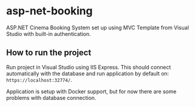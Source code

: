 # asp-net-booking
ASP.NET Cinema Booking System set up using MVC Template from Visual Studio with built-in authentication.

## How to run the project
Run project in Visual Studio using IIS Express. This should connect automatically with the database and run application by default on: `https://localhost:32774/`.

Application is setup with Docker support, but for now there are some problems with database connection.